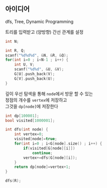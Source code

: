 ## 아이디어
dfs, Tree, Dynamic Programming  
  
트리를 입력받고 (양방향) 간선 관계를 설정
```cpp
int N;

int R, Q;
scanf("%d%d%d", &N, &R, &Q);
for(int i=0 ; i<N-1 ; i++) {
	int U, V;
	scanf("%d%d", &U, &V);
	G[U].push_back(V);
	G[V].push_back(U);
}
```
깊이 우선 탐색을 통해 `node`에서 방문 할 수 있는  
정점의 개수를 `vertex`에 저장하고  
그것을 `dp[node]`에 저장한다
```cpp
int dp[100001];
bool visited[1000001];

int dfs(int node) {
	int vertex=0;
	visited[node]=true;
	for(int i=0 ; i<G[node].size() ; i++) {
		if(visited[G[node][i]])
			continue;
		vertex+=dfs(G[node][i]);
	}
	return dp[node]=vertex+1;
}

dfs(R);
```

